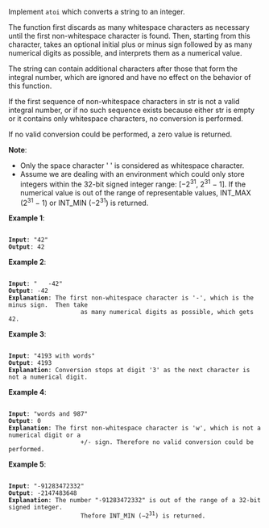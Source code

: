 Implement `atoi` which converts a string to an integer.

The function first discards as many whitespace characters as necessary until
the first non-whitespace character is found. Then, starting from this
character, takes an optional initial plus or minus sign followed by as many
numerical digits as possible, and interprets them as a numerical value.

The string can contain additional characters after those that form the integral
number, which are ignored and have no effect on the behavior of this function.

If the first sequence of non-whitespace characters in str is not a valid
integral number, or if no such sequence exists because either str is empty or
it contains only whitespace characters, no conversion is performed.

If no valid conversion could be performed, a zero value is returned.

**Note**:

- Only the space character ' ' is considered as whitespace character.
- Assume we are dealing with an environment which could only store integers
  within the 32-bit signed integer range: [−2<sup>31</sup>,  2<sup>31</sup> −
  1]. If the numerical value is out of the range of representable values,
  INT\_MAX (2<sup>31</sup> − 1) or INT\_MIN (−2<sup>31</sup>) is returned.

**Example 1**:

<pre><code>
<b>Input</b>: "42"
<b>Output</b>: 42
</code></pre>

**Example 2**:

<pre><code>
<b>Input</b>: "   -42"
<b>Output</b>: -42
<b>Explanation</b>: The first non-whitespace character is '-', which is the minus sign.  Then take
                    as many numerical digits as possible, which gets 42.
</code></pre>

**Example 3**:

<pre><code>
<b>Input</b>: "4193 with words"
<b>Output</b>: 4193
<b>Explanation</b>: Conversion stops at digit '3' as the next character is not a numerical digit.
</code></pre>

**Example 4**:

<pre><code>
<b>Input</b>: "words and 987"
<b>Output</b>: 0
<b>Explanation</b>: The first non-whitespace character is 'w', which is not a numerical digit or a
                    +/- sign. Therefore no valid conversion could be performed.  </code></pre>

**Example 5**:

<pre><code>
<b>Input</b>: "-91283472332"
<b>Output</b>: -2147483648
<b>Explanation</b>: The number "-91283472332" is out of the range of a 32-bit signed integer.
                    Thefore INT_MIN (−2<sup>31</sup>) is returned.
</code></pre>
